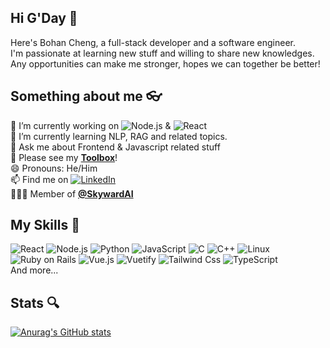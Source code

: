 ## Hi G'Day 👋
Here's Bohan Cheng, a full-stack developer and a software engineer.\
I'm passionate at learning new stuff and willing to share new knowledges.\
Any opportunities can make me stronger, hopes we can together be better!
## Something about me 👓
🔭 I’m currently working on ![Node.js](https://img.shields.io/badge/Node.js-5FA04E?logo=Node.js&logoColor=white) & ![React](https://img.shields.io/badge/React-61DAFB?logo=React&logoColor=white)\
🌱 I’m currently learning NLP, RAG and related topics.\
💬 Ask me about Frontend & Javascript related stuff\
🧰 Please see my **[Toolbox](https://github.com/cbh778899/MyToolBox)**!\
😄 Pronouns: He/Him\
📫 Find me on [![LinkedIn](https://img.shields.io/badge/linkedIn-blue?logo=Linkedin)](https://linkedin.com/in/cbh778899)\
🧑‍🤝‍🧑 Member of **[@SkywardAI](https://github.com/SkywardAI)**
## My Skills 📝
![React](https://img.shields.io/badge/React-61DAFB?logo=React&logoColor=white) ![Node.js](https://img.shields.io/badge/Node.js-5FA04E?logo=Node.js&logoColor=white) ![Python](https://img.shields.io/badge/Python-3776AB?logo=Python&logoColor=white) ![JavaScript](https://img.shields.io/badge/JavaScript-F7DF1E?logo=JavaScript&logoColor=white) ![C](https://img.shields.io/badge/C-A8B9CC?logo=C&logoColor=white) ![C++](https://img.shields.io/badge/C++-A8B9CC?logo=Cplusplus&logoColor=white) ![Linux](https://img.shields.io/badge/Linux-FCC624?logo=Linux&logoColor=white) ![Ruby on Rails](https://img.shields.io/badge/Ruby_on_Rails-CC0000?logo=ruby-on-rails&logoColor=white) ![Vue.js](https://img.shields.io/badge/Vue.js-4FC08D?logo=Vue.js&logoColor=white) ![Vuetify](https://img.shields.io/badge/Vuetify-1867C0?logo=Vuetify&logoColor=white) ![Tailwind Css](https://img.shields.io/badge/TailwindCss-06B6D4?logo=tailwind-css&logoColor=white) ![TypeScript](https://img.shields.io/badge/TypeScript-3178C6?logo=TypeScript&logoColor=white)\
And more...
## Stats 🔍
[![Anurag's GitHub stats](https://github-readme-stats.vercel.app/api?username=cbh778899&show=prs_merged,prs_merged_percentage&show_icons=true&theme=dark)](https://github.com/anuraghazra/github-readme-stats)
